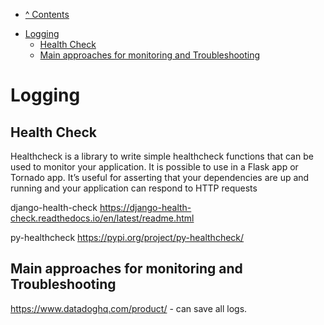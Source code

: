 * [^ Contents](../README.md)

<!-- TOC -->
* [Logging](#logging)
  * [Health Check](#health-check)
  * [Main approaches for monitoring and Troubleshooting](#main-approaches-for-monitoring-and-troubleshooting)
<!-- TOC -->

# Logging

## Health Check

Healthcheck is a library to write simple healthcheck functions that can be used to monitor your application. It is
possible to use in a Flask app or Tornado app. It’s useful for asserting that your dependencies are up and running and
your application can respond to HTTP requests

django-health-check https://django-health-check.readthedocs.io/en/latest/readme.html

py-healthcheck https://pypi.org/project/py-healthcheck/

## Main approaches for monitoring and Troubleshooting

https://www.datadoghq.com/product/ - can save all logs.
